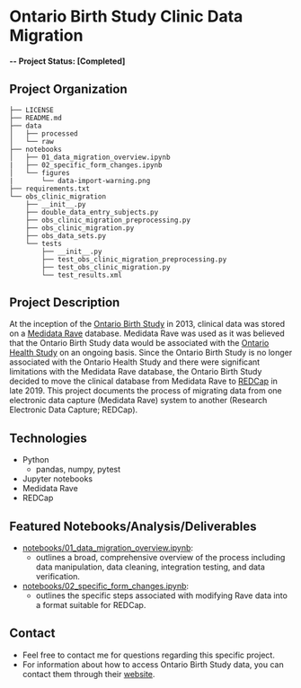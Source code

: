 # Ontario Birth Study Clinic Data Migration
#### -- Project Status: [Completed]

## Project Organization

    ├── LICENSE
    ├── README.md
    ├── data
    │   ├── processed
    │   └── raw
    ├── notebooks
    │   ├── 01_data_migration_overview.ipynb
    |   ├── 02_specific_form_changes.ipynb
    │   └── figures
    |       └── data-import-warning.png
    ├── requirements.txt
    └── obs_clinic_migration
        ├── __init__.py
        ├── double_data_entry_subjects.py
        ├── obs_clinic_migration_preprocessing.py
        ├── obs_clinic_migration.py
        ├── obs_data_sets.py
        └── tests
            ├── __init__.py
            ├── test_obs_clinic_migration_preprocessing.py
            ├── test_obs_clinic_migration.py
            └── test_results.xml

## Project Description
At the inception of the [Ontario Birth Study](http://www.ontariobirthstudy.ca) in 2013, clinical data was stored on a [Medidata Rave](https://www.medidata.com/en/products/edc/) database.  Medidata Rave was used as it was believed that the Ontario Birth Study data  would be associated with the [Ontario Health Study](https://www.ontariohealthstudy.ca/) on an ongoing basis. Since the Ontario Birth Study is no longer associated with the Ontario Health Study and there were significant limitations with the Medidata Rave database, the Ontario Birth Study decided to move the clinical database from Medidata Rave to [REDCap](https://www.project-redcap.org/) in late 2019. This project documents the process of migrating data from one electronic data  capture (Medidata Rave) system to another (Research Electronic Data Capture; REDCap).  

## Technologies
* Python
    * pandas, numpy, pytest
* Jupyter notebooks
* Medidata Rave
* REDCap

## Featured Notebooks/Analysis/Deliverables
* [notebooks/01_data_migration_overview.ipynb](notebooks/01_data_migration_overview.ipynb): 
    * outlines a broad, comprehensive overview of the process including data manipulation, data cleaning, integration testing, and data verification.
* [notebooks/02_specific_form_changes.ipynb](notebooks/02_specific_form_changes.ipynb): 
    * outlines the specific steps associated with modifying Rave data into a format suitable for REDCap. 

## Contact
* Feel free to contact me for questions regarding this specific project.
* For information about how to access Ontario Birth Study data, you can contact them through their [website](http://www.ontariobirthstudy.ca).
